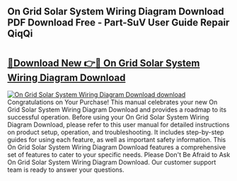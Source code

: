 ## On Grid Solar System Wiring Diagram Download PDF Download Free - Part-SuV User Guide Repair QiqQi

# <h2><a href="http://dfmall.blite.top/?on=On+Grid+Solar+System+Wiring+Diagram+Download">🔗Download New 👉🔴 On Grid Solar System Wiring Diagram Download</a></h2>

[![On Grid Solar System Wiring Diagram Download download](https://i.imgur.com/lujVjoI.png)](http://dfmall.blite.top/?on=On+Grid+Solar+System+Wiring+Diagram+Download)
Congratulations on Your Purchase! This manual celebrates your new On Grid Solar System Wiring Diagram Download and provides a roadmap to its successful operation. Before using your On Grid Solar System Wiring Diagram Download, please refer to this user manual for detailed instructions on product setup, operation, and troubleshooting. It includes step-by-step guides for using each feature, as well as important safety information. This On Grid Solar System Wiring Diagram Download features a comprehensive set of features to cater to your specific needs. Please Don't Be Afraid to Ask On Grid Solar System Wiring Diagram Download. Our customer support team is ready to answer your questions.
